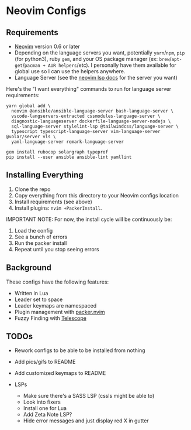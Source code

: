 # Neovim Configs

## Requirements

- [Neovim](https://neovim.io/) version 0.6 or later
- Depending on the language servers you want, potentially `yarn`/`npm`, `pip` (for python3), ruby `gem`, and your OS package manager (ex: `brew`/`apt-get`/`pacman + AUR helpers`/etc). I personally have them available for global use so I can use the helpers anywhere.
- Language Server (see the [neovim lsp docs](https://github.com/neovim/nvim-lspconfig/blob/master/doc/server_configurations.md) for the server you want)

Here's the "I want everything" commands to run for language server requirements:

```
yarn global add \
  neovim @ansible/ansible-language-server bash-language-server \
  vscode-langservers-extracted cssmodules-language-server \
  diagnostic-languageserver dockerfile-language-server-nodejs \
  sql-language-server stylelint-lsp @tailwindcss/language-server \
  typescript typescript-language-server vim-language-server @volar/server vls \
  yaml-language-server remark-language-server

gem install rubocop solargraph typeprof
pip install --user ansible ansible-lint yamllint
```



## Installing Everything

1. Clone the repo
2. Copy everything from this directory to your Neovim configs location
3. Install requirements (see above)
4. Install plugins: `nvim +PackerInstall`.

IMPORTANT NOTE: For now, the install cycle will be continuously be:
1. Load the config
2. See a bunch of errors
3. Run the packer install
4. Repeat until you stop seeing errors

## Background

These configs have the following features:
- Written in Lua
- Leader set to space
- Leader keymaps are namespaced
- Plugin management with [packer.nvim](https://github.com/wbthomason/packer.nvim)
- Fuzzy Finding with [Telescope](https://github.com/nvim-telescope/telescope.nvim)

## TODOs

- Rework configs to be able to be installed from nothing
- Add pics/gifs to README
- Add customized keymaps to README

- LSPs
  - Make sure there's a SASS LSP (cssls might be able to)
  - Look into fixers
  - Install one for Lua
  - Add Zeta Note LSP?
  - Hide error messages and just display red X in gutter
